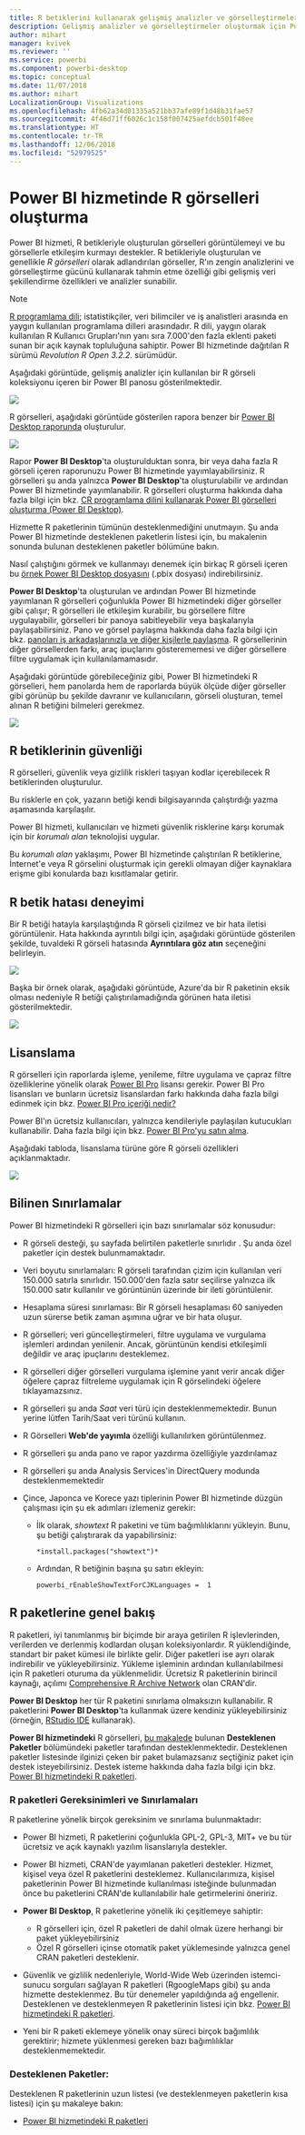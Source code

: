 ```yaml
---
title: R betiklerini kullanarak gelişmiş analizler ve görselleştirmeler oluşturma
description: Gelişmiş analizler ve görselleştirmeler oluşturmak için Power BI'da R betiklerini kullanma
author: mihart
manager: kvivek
ms.reviewer: ''
ms.service: powerbi
ms.component: powerbi-desktop
ms.topic: conceptual
ms.date: 11/07/2018
ms.author: mihart
LocalizationGroup: Visualizations
ms.openlocfilehash: 4fb62a34d01335a521bb37afe89f1d48b31fae57
ms.sourcegitcommit: 4f46d71ff6026c1c158f007425aefdcb501f48ee
ms.translationtype: HT
ms.contentlocale: tr-TR
ms.lasthandoff: 12/06/2018
ms.locfileid: "52979525"
---
```

# <a name="creating-r-visuals-in-the-power-bi-service"></a>Power BI hizmetinde R görselleri oluşturma
Power BI hizmeti, R betikleriyle oluşturulan görselleri görüntülemeyi ve bu görsellerle etkileşim kurmayı destekler. R betikleriyle oluşturulan ve genellikle *R görselleri* olarak adlandırılan görseller, R'ın zengin analizlerini ve görselleştirme gücünü kullanarak tahmin etme özelliği gibi gelişmiş veri şekillendirme özellikleri ve analizler sunabilir.

> [!NOTE]
> [R programlama dili](https://www.r-project.org/); istatistikçiler, veri bilimciler ve iş analistleri arasında en yaygın kullanılan programlama dilleri arasındadır. R dili, yaygın olarak kullanılan R Kullanıcı Grupları'nın yanı sıra 7.000'den fazla eklenti paketi sunan bir açık kaynak topluluğuna sahiptir. Power BI hizmetinde dağıtılan R sürümü *Revolution R Open 3.2.2.* sürümüdür.
> 
> 

Aşağıdaki görüntüde, gelişmiş analizler için kullanılan bir R görseli koleksiyonu içeren bir Power BI panosu gösterilmektedir.

![](media/service-r-visuals/r-visuals-service_1.png)

R görselleri, aşağıdaki görüntüde gösterilen rapora benzer bir [Power BI Desktop raporunda](../desktop-get-the-desktop.md) oluşturulur.

![](media/service-r-visuals/r-visuals-service_2a.png)

Rapor **Power BI Desktop**'ta oluşturulduktan sonra, bir veya daha fazla R görseli içeren raporunuzu Power BI hizmetinde yayımlayabilirsiniz. R görselleri şu anda yalnızca **Power BI Desktop**'ta oluşturulabilir ve ardından Power BI hizmetinde yayımlanabilir. R görselleri oluşturma hakkında daha fazla bilgi için bkz. [CR programlama dilini kullanarak Power BI görselleri oluşturma (Power BI Desktop)](../desktop-r-visuals.md).

Hizmette R paketlerinin tümünün desteklenmediğini unutmayın. Şu anda Power BI hizmetinde desteklenen paketlerin listesi için, bu makalenin sonunda bulunan desteklenen paketler bölümüne bakın.

Nasıl çalıştığını görmek ve kullanmayı denemek için birkaç R görseli içeren bu [örnek Power BI Desktop dosyasını](http://download.microsoft.com/download/D/9/A/D9A65269-D1FC-49F8-8EC3-1217E3A4390F/RVisual_correlation_plot_sample%20SL.pbix) (.pbix dosyası) indirebilirsiniz.

**Power BI Desktop**'ta oluşturulan ve ardından Power BI hizmetinde yayımlanan R görselleri çoğunlukla Power BI hizmetindeki diğer görseller gibi çalışır; R görselleri ile etkileşim kurabilir, bu görsellere filtre uygulayabilir, görselleri bir panoya sabitleyebilir veya başkalarıyla paylaşabilirsiniz. Pano ve görsel paylaşma hakkında daha fazla bilgi için bkz. [panoları iş arkadaşlarınızla ve diğer kişilerle paylaşma](../service-share-dashboards.md). R görsellerinin diğer görsellerden farkı, araç ipuçlarını gösterememesi ve diğer görsellere filtre uygulamak için kullanılamamasıdır.

Aşağıdaki görüntüde görebileceğiniz gibi, Power BI hizmetindeki R görselleri, hem panolarda hem de raporlarda büyük ölçüde diğer görseller gibi görünüp bu şekilde davranır ve kullanıcıların, görseli oluşturan, temel alınan R betiğini bilmeleri gerekmez.

![](media/service-r-visuals/r-visuals-service_3a.png)

## <a name="r-scripts-security"></a>R betiklerinin güvenliği
R görselleri, güvenlik veya gizlilik riskleri taşıyan kodlar içerebilecek R betiklerinden oluşturulur.

Bu risklerle en çok, yazarın betiği kendi bilgisayarında çalıştırdığı yazma aşamasında karşılaşılır.

Power BI hizmeti, kullanıcıları ve hizmeti güvenlik risklerine karşı korumak için bir *korumalı alan* teknolojisi uygular.

Bu *korumalı alan* yaklaşımı, Power BI hizmetinde çalıştırılan R betiklerine, İnternet'e veya R görselini oluşturmak için gerekli olmayan diğer kaynaklara erişme gibi konularda bazı kısıtlamalar getirir.

## <a name="r-scripts-error-experience"></a>R betik hatası deneyimi
Bir R betiği hatayla karşılaştığında R görseli çizilmez ve bir hata iletisi görüntülenir. Hata hakkında ayrıntılı bilgi için, aşağıdaki görüntüde gösterilen şekilde, tuvaldeki R görseli hatasında **Ayrıntılara göz atın** seçeneğini belirleyin.

![](media/service-r-visuals/r-visuals-service_4.png)

Başka bir örnek olarak, aşağıdaki görüntüde, Azure'da bir R paketinin eksik olması nedeniyle R betiği çalıştırılamadığında görünen hata iletisi gösterilmektedir.

![](media/service-r-visuals/r-visuals-service_5.png)

## <a name="licensing"></a>Lisanslama
R görselleri için raporlarda işleme, yenileme, filtre uygulama ve çapraz filtre özelliklerine yönelik olarak [Power BI Pro](../service-self-service-signup-for-power-bi.md) lisansı gerekir. Power BI Pro lisansları ve bunların ücretsiz lisanslardan farkı hakkında daha fazla bilgi edinmek için bkz. [Power BI Pro içeriği nedir?](../service-premium.md)

Power BI'ın ücretsiz kullanıcıları, yalnızca kendileriyle paylaşılan kutucukları kullanabilir. Daha fazla bilgi için bkz. [Power BI Pro'yu satın alma](../service-admin-purchasing-power-bi-pro.md).

Aşağıdaki tabloda, lisanslama türüne göre R görseli özellikleri açıklanmaktadır.

![](media/service-r-visuals/r-visuals-service_6a.png)

## <a name="known-limitations"></a>Bilinen Sınırlamalar
Power BI hizmetindeki R görselleri için bazı sınırlamalar söz konusudur:

* R görseli desteği, şu sayfada belirtilen paketlerle sınırlıdır <make this a link to the supported packages page per my excel>. Şu anda özel paketler için destek bulunmamaktadır.
* Veri boyutu sınırlamaları: R görseli tarafından çizim için kullanılan veri 150.000 satırla sınırlıdır. 150.000'den fazla satır seçilirse yalnızca ilk 150.000 satır kullanılır ve görüntünün üzerinde bir ileti görüntülenir.
* Hesaplama süresi sınırlaması: Bir R görseli hesaplaması 60 saniyeden uzun sürerse betik zaman aşımına uğrar ve bir hata oluşur.
* R görselleri; veri güncelleştirmeleri, filtre uygulama ve vurgulama işlemleri ardından yenilenir. Ancak, görüntünün kendisi etkileşimli değildir ve araç ipuçlarını desteklemez.
* R görselleri diğer görselleri vurgulama işlemine yanıt verir ancak diğer öğelere çapraz filtreleme uygulamak için R görselindeki öğelere tıklayamazsınız.
* R görselleri şu anda *Saat* veri türü için desteklenmemektedir. Bunun yerine lütfen Tarih/Saat veri türünü kullanın.
* R Görselleri **Web'de yayımla** özelliği kullanılırken görüntülenmez.
* R görselleri şu anda pano ve rapor yazdırma özelliğiyle yazdırılamaz
* R görselleri şu anda Analysis Services'in DirectQuery modunda desteklenmemektedir
* Çince, Japonca ve Korece yazı tiplerinin Power BI hizmetinde düzgün çalışması için şu ek adımları izlemeniz gerekir:
  
  * İlk olarak, *showtext* R paketini ve tüm bağımlılıklarını yükleyin. Bunu, şu betiği çalıştırarak da yapabilirsiniz:
    
        *install.packages("showtext")*
  * Ardından, R betiğinin başına şu satırı ekleyin:
    
        powerbi_rEnableShowTextForCJKLanguages =  1

## <a name="overview-of-r-packages"></a>R paketlerine genel bakış
R paketleri, iyi tanımlanmış bir biçimde bir araya getirilen R işlevlerinden, verilerden ve derlenmiş kodlardan oluşan koleksiyonlardır. R yüklendiğinde, standart bir paket kümesi ile birlikte gelir. Diğer paketleri ise ayrı olarak indirebilir ve yükleyebilirsiniz. Yükleme işleminin ardından kullanılabilmesi için R paketleri oturuma da yüklenmelidir. Ücretsiz R paketlerinin birincil kaynağı, açılımı [Comprehensive R Archive Network](https://cran.r-project.org/web/packages/available_packages_by_name.html) olan CRAN'dir.

**Power BI Desktop** her tür R paketini sınırlama olmaksızın kullanabilir. R paketlerini **Power BI Desktop**'ta kullanmak üzere kendiniz yükleyebilirsiniz (örneğin, [RStudio IDE](https://www.rstudio.com/) kullanarak).

**Power BI hizmetindeki** R görselleri, [bu makalede](../service-r-packages-support.md) bulunan **Desteklenen Paketler** bölümündeki paketler tarafından desteklenmektedir. Desteklenen paketler listesinde ilginizi çeken bir paket bulamazsanız seçtiğiniz paket için destek isteyebilirsiniz. Destek isteme hakkında daha fazla bilgi için bkz. [Power BI hizmetindeki R paketleri](../service-r-packages-support.md).

### <a name="requirements-and-limitations-of-r-packages"></a>R paketleri Gereksinimleri ve Sınırlamaları
R paketlerine yönelik birçok gereksinim ve sınırlama bulunmaktadır:

* Power BI hizmeti, R paketlerini çoğunlukla GPL-2, GPL-3, MIT+ ve bu tür ücretsiz ve açık kaynaklı yazılım lisanslarıyla destekler.
* Power BI hizmeti, CRAN'de yayımlanan paketleri destekler. Hizmet, kişisel veya özel R paketlerini desteklemez. Kullanıcılarımıza, kişisel paketlerinin Power BI hizmetinde kullanılması isteğinde bulunmadan önce bu paketlerini CRAN'de kullanılabilir hale getirmelerini öneririz.
* **Power BI Desktop**, R paketlerine yönelik iki çeşitlemeye sahiptir:
  
  * R görselleri için, özel R paketleri de dahil olmak üzere herhangi bir paket yükleyebilirsiniz
  * Özel R görselleri içinse otomatik paket yüklemesinde yalnızca genel CRAN paketleri desteklenir.
* Güvenlik ve gizlilik nedenleriyle, World-Wide Web üzerinden istemci-sunucu sorguları sağlayan R paketleri (RgoogleMaps gibi) şu anda hizmette desteklenmez. Bu tür denemeler yapıldığında ağ engellenir. Desteklenen ve desteklenmeyen R paketlerinin listesi için bkz. [Power BI hizmetindeki R paketleri](../service-r-packages-support.md).
* Yeni bir R paketi eklemeye yönelik onay süreci birçok bağımlılık gerektirir; hizmete yüklenmesi gereken bazı bağımlılıklar desteklenmemektedir.

### <a name="supported-packages"></a>Desteklenen Paketler:
Desteklenen R paketlerinin uzun listesi (ve desteklenmeyen paketlerin kısa listesi) için şu makaleye bakın:

* [Power BI hizmetindeki R paketleri](../service-r-packages-support.md)

